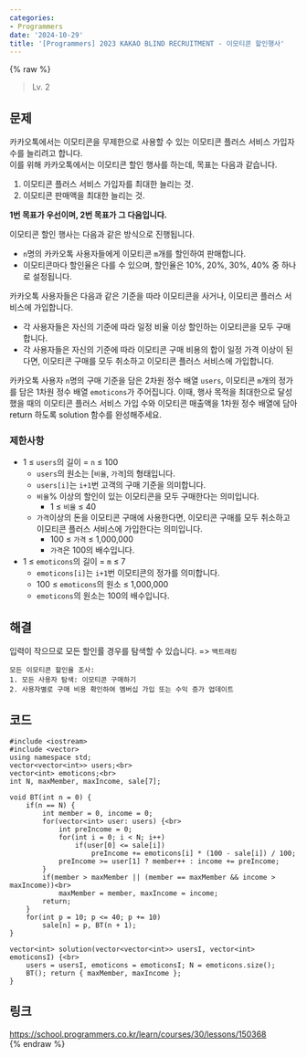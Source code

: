 ```yaml
---
categories:
- Programmers
date: '2024-10-29'
title: '[Programmers] 2023 KAKAO BLIND RECRUITMENT - 이모티콘 할인행사'
---
```


{% raw %}
> Lv. 2<br>

## 문제
카카오톡에서는 이모티콘을 무제한으로 사용할 수 있는 이모티콘 플러스 서비스 가입자 수를 늘리려고 합니다.  
이를 위해 카카오톡에서는 이모티콘 할인 행사를 하는데, 목표는 다음과 같습니다.

1.  이모티콘 플러스 서비스 가입자를 최대한 늘리는 것.
2.  이모티콘 판매액을 최대한 늘리는 것.

**1번 목표가 우선이며, 2번 목표가 그 다음입니다.**

이모티콘 할인 행사는 다음과 같은 방식으로 진행됩니다.

-   `n`명의 카카오톡 사용자들에게 이모티콘  `m`개를 할인하여 판매합니다.
-   이모티콘마다 할인율은 다를 수 있으며, 할인율은 10%, 20%, 30%, 40% 중 하나로 설정됩니다.

카카오톡 사용자들은 다음과 같은 기준을 따라 이모티콘을 사거나, 이모티콘 플러스 서비스에 가입합니다.

-   각 사용자들은 자신의 기준에 따라 일정 비율 이상 할인하는 이모티콘을 모두 구매합니다.
-   각 사용자들은 자신의 기준에 따라 이모티콘 구매 비용의 합이 일정 가격 이상이 된다면, 이모티콘 구매를 모두 취소하고 이모티콘 플러스 서비스에 가입합니다.

카카오톡 사용자  `n`명의 구매 기준을 담은 2차원 정수 배열  `users`, 이모티콘  `m`개의 정가를 담은 1차원 정수 배열  `emoticons`가 주어집니다. 이때, 행사 목적을 최대한으로 달성했을 때의 이모티콘 플러스 서비스 가입 수와 이모티콘 매출액을 1차원 정수 배열에 담아 return 하도록 solution 함수를 완성해주세요.

### 제한사항

-   1 ≤  `users`의 길이 =  `n`  ≤ 100
    -   `users`의 원소는 [`비율`,  `가격`]의 형태입니다.
    -   `users[i]`는  `i+1`번 고객의 구매 기준을 의미합니다.
    -   `비율`% 이상의 할인이 있는 이모티콘을 모두 구매한다는 의미입니다.
        -   1 ≤  `비율`  ≤ 40
    -   `가격`이상의 돈을 이모티콘 구매에 사용한다면, 이모티콘 구매를 모두 취소하고 이모티콘 플러스 서비스에 가입한다는 의미입니다.
        -   100 ≤  `가격`  ≤ 1,000,000
        -   `가격`은 100의 배수입니다.
-   1 ≤  `emoticons`의 길이 =  `m`  ≤ 7
    -   `emoticons[i]`는  `i+1`번 이모티콘의 정가를 의미합니다.
    -   100 ≤  `emoticons`의 원소 ≤ 1,000,000
    -   `emoticons`의 원소는 100의 배수입니다.

## 해결
입력이 작으므로 모든 할인률 경우를 탐색할 수 있습니다. => `백트래킹`<br>

```
모든 이모티콘 할인율 조사:
1. 모든 사용자 탐색: 이모티콘 구매하기
2. 사용자별로 구매 비용 확인하여 멤버십 가입 또는 수익 증가 업데이트
```

## 코드
```
#include <iostream>
#include <vector>
using namespace std;
vector<vector<int>> users;<br>
vector<int> emoticons;<br>
int N, maxMember, maxIncome, sale[7];

void BT(int n = 0) {
    if(n == N) {       
        int member = 0, income = 0;
        for(vector<int> user: users) {<br>
            int preIncome = 0;
            for(int i = 0; i < N; i++)
                if(user[0] <= sale[i])
                    preIncome += emoticons[i] * (100 - sale[i]) / 100;
            preIncome >= user[1] ? member++ : income += preIncome;
        }
        if(member > maxMember || (member == maxMember && income > maxIncome))<br>
            maxMember = member, maxIncome = income;
        return;
    }
    for(int p = 10; p <= 40; p += 10)
        sale[n] = p, BT(n + 1);
}

vector<int> solution(vector<vector<int>> usersI, vector<int> emoticonsI) {<br>
    users = usersI, emoticons = emoticonsI; N = emoticons.size();
    BT(); return { maxMember, maxIncome };
}
```

## 링크
https://school.programmers.co.kr/learn/courses/30/lessons/150368<br>
{% endraw %}